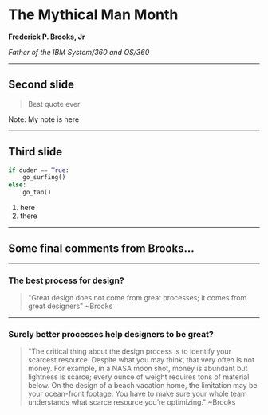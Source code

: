 # The Mythical Man Month

**Frederick P. Brooks, Jr**

_Father of the IBM System/360 and OS/360_

---

<!-- .slide: data-background="#ff0000" -->

## Second slide

> Best quote ever

Note: My note is here

---

## Third slide

``` python
if duder == True:
    go_surfing()
else:
    go_tan()
```

1. here <!-- .element: class="fragment" data-fragment-index="1" -->
2. there <!-- .element: class="fragment" data-fragment-index="2" -->

---

## Some final comments from Brooks...

----

### The best process for design?

> "Great design does not come from great processes; it comes from great
> designers" ~Brooks

----

### Surely better processes help designers to be great?

> "The critical thing about the design process is to identify your scarcest
> resource. Despite what you may think, that very often is not money. For
> example, in a NASA moon shot, money is abundant but lightness is scarce;
> every ounce of weight requires tons of material below. On the design of a
> beach vacation home, the limitation may be your ocean-front footage. You have
> to make sure your whole team understands what scarce resource you’re
> optimizing." ~Brooks
